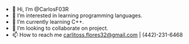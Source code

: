 - 👋 Hi, I’m @CarlosF03R
- 👀 I’m interested in learning programming languages.
- 🌱 I’m currently learning C++.
- 💞️ I’m looking to collaborate on project.
- 📫 How to reach me carlitoss.flores32@gmail.com | (442)-231-6468

<!---
CarlosF03R/CarlosF03R is a ✨ special ✨ repository because its `README.md` (this file) appears on your GitHub profile.
You can click the Preview link to take a look at your changes.
--->
